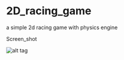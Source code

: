 2D_racing_game
==============

a simple 2d racing game with physics engine

Screen_shot

![alt tag](https://raw.github.com/username/projectname/branch/path/to/img.png)
